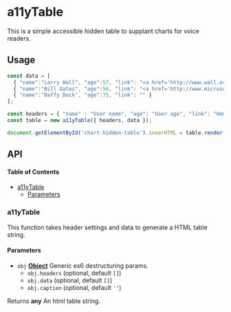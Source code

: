 # a11yTable

This is a simple accessible hidden table to supplant charts for voice readers.

## Usage

```js
const data = [
  { "name":"Larry Wall", "age":57, "link": "<a href='http://www.wall.org/~larry/'>www.wall.org/~larry/</a>" },
  { "name":"Bill Gates", "age":56, "link": "<a href='http://www.microsoft.com'>www.microsoft.com</a>" },
  { "name":"Daffy Duck", "age":75, "link": "" }
];

const headers = { "name" : "User name", "age": "User age", "link": "Homepage" };
const table = new a11yTable({ headers, data });

document.getElementById('chart-hidden-table').innerHTML = table.render();
```

## API

<!-- Generated by documentation.js. Update this documentation by updating the source code. -->

#### Table of Contents

-   [a11yTable](#a11ytable)
    -   [Parameters](#parameters)

### a11yTable

This function takes header settings and data to generate a HTML table string.

#### Parameters

-   `obj` **[Object](https://developer.mozilla.org/docs/Web/JavaScript/Reference/Global_Objects/Object)** Generic es6 destructuring params.
    -   `obj.headers`   (optional, default `[]`)
    -   `obj.data`   (optional, default `[]`)
    -   `obj.caption`   (optional, default `''`)

Returns **any** An html table string.
